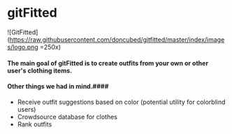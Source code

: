 # gitFitted
![GitFitted](https://raw.githubusercontent.com/doncubed/gitfitted/master/index/images/logo.png =250x)
#### The main goal of gitFitted is to create outfits from your own or other user's clothing items. ####

#### Other things we had in mind.####
- Receive outfit suggestions based on color (potential utility for colorblind users)
- Crowdsource database for clothes
- Rank outfits